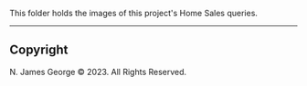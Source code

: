 This folder holds the images of this project's Home Sales queries.

----

## Copyright

N. James George © 2023. All Rights Reserved.
